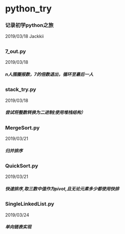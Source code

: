 # python_try
### 记录初学python之旅
2019/03/18    Jackkii

##
### 7_out.py
2019/03/18
##### n人围圈报数，7的倍数退出，循环至最后一人
## 
### stack_try.py
2019/03/18
##### 尝试将整数转换为二进制(使用堆栈结构）
##
### MergeSort.py
2019/03/21
##### 归并排序
##
### QuickSort.py
2019/03/21
##### 快速排序,取三数中值作为pivot,且无论元素多少都使用快排
##
### SingleLinkedList.py
2019/03/24
##### 单向链表实现
##
